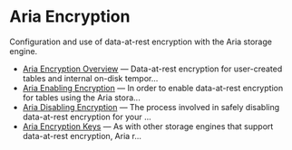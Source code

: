 # Aria Encryption

Configuration and use of data-at-rest encryption with the Aria storage engine.

- [Aria Encryption Overview](/mariadb-administration/user-server-security/securing-mariadb/securing-mariadb-encryption/securing-mariadb-data-at-rest-encryption/aria-encryption/aria-encryption-overview/) — Data-at-rest encryption for user-created tables and internal on-disk tempor...
- [Aria Enabling Encryption](/kb/en/library/documentation/mariadb-administration/user-server-security/securing-mariadb/securing-mariadb-encryption/securing-mariadb-data-at-rest-encryption/aria-encryption/aria-enabling-encryption/) — In order to enable data-at-rest encryption for tables using the Aria stora...
- [Aria Disabling Encryption](/kb/en/library/documentation/mariadb-administration/user-server-security/securing-mariadb/securing-mariadb-encryption/securing-mariadb-data-at-rest-encryption/aria-encryption/aria-disabling-encryption/) — The process involved in safely disabling data-at-rest encryption for your ...
- [Aria Encryption Keys](/kb/en/library/documentation/mariadb-administration/user-server-security/securing-mariadb/securing-mariadb-encryption/securing-mariadb-data-at-rest-encryption/aria-encryption/aria-encryption-keys/) — As with other storage engines that support data-at-rest encryption, Aria r...